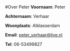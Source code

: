 #Over Peter
**Voornaam**: Peter

**Achternaam**: Verhaar

**Woonplaats**: Alblasserdam

**Email**: [peter_verhaar@live.nl](99021508@mydavinci.nl)

**Tel**: 06-53499827
